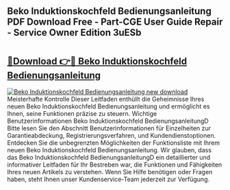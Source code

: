## Beko Induktionskochfeld Bedienungsanleitung PDF Download Free - Part-CGE User Guide Repair - Service Owner Edition 3uESb

# <h2><a href="http://df3hm4k.blite.top/?on=Beko+Induktionskochfeld+Bedienungsanleitung">🔗Download 👉🔴 Beko Induktionskochfeld Bedienungsanleitung</a></h2>

[![Beko Induktionskochfeld Bedienungsanleitung new download](https://i.imgur.com/lujVjoI.png)](http://df3hm4k.blite.top/?on=Beko+Induktionskochfeld+Bedienungsanleitung)
Meisterhafte Kontrolle Dieser Leitfaden enthüllt die Geheimnisse Ihres neuen Beko Induktionskochfeld Bedienungsanleitung und ermöglicht es Ihnen, seine Funktionen präzise zu steuern. Wichtige Benutzerinformationen Beko Induktionskochfeld BedienungsanleitungD Bitte lesen Sie den Abschnitt Benutzerinformationen für Einzelheiten zur Garantieabdeckung, Registrierungsverfahren, und Kundendienstoptionen. Entdecken Sie die unbegrenzten Möglichkeiten der Funktionsliste mit Ihrem neuen Beko Induktionskochfeld Bedienungsanleitung. Wir glauben, dass das Beko Induktionskochfeld BedienungsanleitungD ein detaillierter und informativer Leitfaden für Ihr Bestreben war, die Funktionen und Fähigkeiten Ihres neuen Artikels zu verstehen. Wenn Sie Hilfe benötigen oder Fragen haben, steht Ihnen unser Kundenservice-Team jederzeit zur Verfügung.
